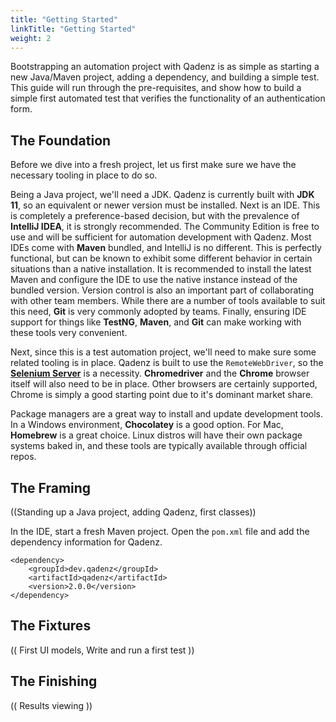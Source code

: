 ```yaml
---
title: "Getting Started"
linkTitle: "Getting Started"
weight: 2
---
```


Bootstrapping an automation project with Qadenz is as simple as starting a new Java/Maven project, adding a dependency, and building a simple test. This guide will run through the pre-requisites, and show how to build a simple first automated test that verifies the functionality of an authentication form.

## The Foundation

Before we dive into a fresh project, let us first make sure we have the necessary tooling in place to do so.

Being a Java project, we'll need a JDK. Qadenz is currently built with **JDK 11**, so an equivalent or newer version must be installed. Next is an IDE. This is completely a preference-based decision, but with the prevalence of **IntelliJ IDEA**, it is strongly recommended. The Community Edition is free to use and will be sufficient for automation development with Qadenz. Most IDEs come with **Maven** bundled, and IntelliJ is no different. This is perfectly functional, but can be known to exhibit some different behavior in certain situations than a native installation. It is recommended to install the latest Maven and configure the IDE to use the native instance instead of the bundled version. Version control is also an important part of collaborating with other team members. While there are a number of tools available to suit this need, **Git** is very commonly adopted by teams. Finally, ensuring IDE support for things like **TestNG**, **Maven**, and **Git** can make working with these tools very convenient.

Next, since this is a test automation project, we'll need to make sure some related tooling is in place. Qadenz is built to use the `RemoteWebDriver`, so the **[Selenium Server](https://www.selenium.dev/downloads/)** is a necessity. **Chromedriver** and the **Chrome** browser itself will also need to be in place. Other browsers are certainly supported, Chrome is simply a good starting point due to it's dominant market share.

Package managers are a great way to install and update development tools. In a Windows environment, **Chocolatey** is a good option. For Mac, **Homebrew** is a great choice. Linux distros will have their own package systems baked in, and these tools are typically available through official repos.

## The Framing

((Standing up a Java project, adding Qadenz, first classes))

In the IDE, start a fresh Maven project. Open the `pom.xml` file and add the dependency information for Qadenz.

```
<dependency>
    <groupId>dev.qadenz</groupId>
    <artifactId>qadenz</artifactId>
    <version>2.0.0</version>
</dependency>
```

## The Fixtures

(( First UI models, Write and run a first test ))

## The Finishing

(( Results viewing ))
